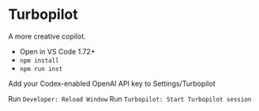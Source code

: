 # Turbopilot

A more creative copilot.

- Open in VS Code 1.72+
- `npm install`
- `npm run inst`

Add your Codex-enabled OpenAI API key to Settings/Turbopilot

Run `Developer: Reload Window`
Run `Turbopilot: Start Turbopilot session`
